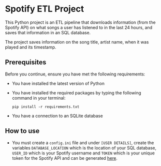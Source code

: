 # Spotify ETL Project

This Python project is an ETL pipeline that downloads information (from the Spotify API) on what songs a user has listened
to in the last 24 hours, and saves that information in an SQL database.

The project saves information on the song title, artist name, when it was played and its timestamp.

## Prerequisites

Before you continue, ensure you have met the following requirements:

* You have installed the latest version of Python
* You have installed the required packages by typing the following command in your terminal:
  
  ```pip install -r requirements.txt```
* You have a connection to an SQLite database

## How to use

* You must create a ```config.ini``` file and under ```[USER DETAILS]```, create the variables ```DATABASE_LOCATION```
  which is the location of your SQL database, ```USER_ID``` which is your Spotify username and ```TOKEN``` which is your
  unique token for the Spotify API and can be generated [here](https://developer.spotify.com/console/get-recently-played/).
  